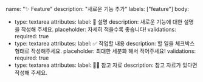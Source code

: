 name: "✨ Feature"
description: "새로운 기능 추가"
labels: ["feature"]
body:

- type: textarea
  attributes:
  label: 📄 설명
  description: 새로운 기능에 대한 설명을 작성해 주세요.
  placeholder: 자세히 적을수록 좋습니다!
  validations:
  required: true
- type: textarea
  attributes:
  label: ✅ 작업할 내용
  description: 할 일을 체크박스 형태로 작성해주세요.
  placeholder: 최대한 세분화 해서 적어주세요!
  validations:
  required: true
- type: textarea
  attributes:
  label: 🙋🏻 참고 자료
  description: 참고 자료가 있다면 작성해 주세요.
